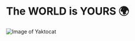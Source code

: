   # The WORLD is YOURS :earth_africa:
![Image of Yaktocat](https://octodex.github.com/images/steroidtocat.png)
